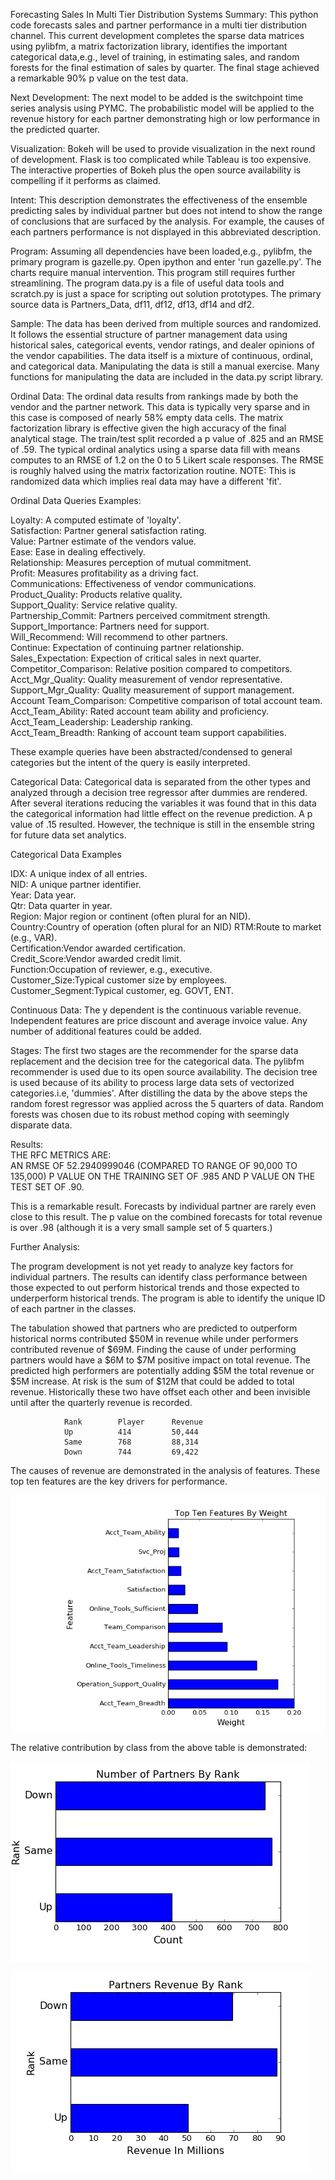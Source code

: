 ﻿Forecasting Sales In Multi Tier Distribution Systems
Summary:  This python code forecasts sales and partner performance in a multi tier distribution channel.  This current development completes the sparse data matrices using pylibfm, a matrix factorization library, identifies the important categorical data,e.g., level of training, in estimating sales, and random forests for the final estimation of sales by quarter.  The final stage achieved a remarkable 90% p value on the test data.

Next Development:  The next model to be added is the switchpoint time series analysis using PYMC.  The probabilistic model will be applied to the revenue history for each partner demonstrating high or low performance in the predicted quarter.

Visualization:  Bokeh will be used to provide visualization in the next round of development.  Flask is too complicated while Tableau is too expensive.  The interactive properties of Bokeh plus the open source availability is compelling if it performs as claimed.

Intent:  This description demonstrates the effectiveness of the ensemble predicting sales by individual partner but does not intend to show the range of conclusions that are surfaced by the analysis.  For example, the causes of each partners performance is not displayed in this abbreviated description.  

Program:  Assuming all dependencies have been loaded,e.g., pylibfm, the primary program is gazelle.py.  Open ipython and enter 'run gazelle.py'.  The charts require manual intervention.  This program still requires further streamlining.  The program data.py is a file of useful data tools and scratch.py is just a space for scripting out solution prototypes.  The primary source data is Partners_Data, df11, df12, df13, df14 and df2.

Sample:  The data has been derived from multiple sources and randomized.  It follows the essential structure of partner management data using historical sales, categorical events, vendor ratings, and dealer opinions of the vendor capabilities.  The data itself is a mixture of continuous, ordinal, and categorical data.  Manipulating the data is still a manual exercise.  Many functions for manipulating the data are included in the data.py script library.

Ordinal Data:  The ordinal data results from rankings made by both the vendor and the partner network.  This data is typically very sparse and in this case is composed of nearly 58% empty data cells.  The matrix factorization library is effective given the high accuracy of the final analytical stage.  The train/test split recorded a p value of .825 and an RMSE of .59.  The typical ordinal analytics using a sparse data fill with means computes to an RMSE of 1.2 on the 0 to 5 Likert scale responses.  The RMSE is roughly halved using the matrix factorization routine.  NOTE:  This is randomized data which implies real data may have a different 'fit'.  

Ordinal Data Queries Examples:

Loyalty:  A computed estimate of 'loyalty'.  
Satisfaction:  Partner general satisfaction rating.  
Value:  Partner estimate of the vendors value.  
Ease:  Ease in dealing effectively.  
Relationship:  Measures perception of mutual commitment.  
Profit:  Measures profitability as a driving fact.    
Communications:  Effectiveness of vendor communications.  
Product_Quality:  Products relative quality.  
Support_Quality:  Service relative quality.  
Partnership_Commit:  Partners perceived commitment strength.  
Support_Importance:  Partners need for support.  
Will_Recommend:  Will recommend to other partners.  
Continue:  Expectation of continuing partner relationship.  
Sales_Expectation:  Expection of critical sales in next quarter.  
Competitor_Comparison:  Relative position compared to competitors.  
Acct_Mgr_Quality: Quality measurement of vendor representative.   
Support_Mgr_Quality:  Quality measurement of support management.  
Account Team_Comparison:  Competitive comparison of total account team.  
Acct_Team_Ability:  Rated account team ability and proficiency.  
Acct_Team_Leadership:  Leadership ranking.  
Acct_Team_Breadth:  Ranking of account team support capabilities.

These example queries have been abstracted/condensed to general categories but the intent of the query is easily interpreted.

Categorical Data:  Categorical data is separated from the other types and analyzed through a decision tree regressor after dummies are rendered.  After several iterations reducing the variables it was found that in this data the categorical information had little effect on the revenue prediction.  A p value of .15 resulted.  However, the technique is still in the ensemble string for future data set analytics.
	
Categorical Data Examples

IDX:  A unique index of all entries.  
NID: A unique partner identifier.  
Year:  Data year.  
Qtr:  Data quarter in year.  
Region:	Major region or continent (often plural for an NID).  
Country:Country of operation (often plural for an NID)
RTM:Route to market (e.g., VAR).  
Certification:Vendor awarded certification.  
Credit_Score:Vendor awarded credit limit.  
Function:Occupation of reviewer, e.g., executive.  
Customer_Size:Typical customer size by employees.  
Customer_Segment:Typical customer, eg. GOVT, ENT.  

Continuous Data:  The y dependent is the continuous variable revenue. Independent features are price discount and average invoice value.  Any number of additional features could be added.


Stages:  The first two stages are the recommender for the sparse data replacement and the decision tree for the categorical data.  The pylibfm recommender is used due to its open source availability.  The decision tree is used because of its ability to process large data sets of vectorized categories.i.e, 'dummies'.  After distilling the data by the above steps the random forest regressor was applied across the 5 quarters of data.  Random forests was chosen due to its robust method coping with seemingly disparate data.  

Results:  
THE RFC METRICS ARE:  
AN RMSE OF 52.2940999046 (COMPARED TO RANGE OF 90,000 TO 135,000)
P VALUE ON THE TRAINING SET OF .985 AND P VALUE ON THE TEST SET OF .90.  

This is a remarkable result.  Forecasts by individual partner are rarely even close to this result.  The p value on the combined forecasts for total revenue is over .98 (although it is a very small sample set of 5 quarters.)

Further Analysis: 

The program development is not yet ready to analyze key factors for individual partners.  The results can identify class performance between those expected to out perform historical trends and those expected to underperform historical trends.  The program is able to identify the unique ID of each partner in the classes.


The tabulation showed that partners who are predicted to outperform historical norms contributed $50M in revenue while under performers contributed revenue of $69M.  Finding the cause of under performing partners would have a $6M to $7M positive impact on total revenue.  The predicted high performers are potentially adding $5M the total revenue or $5M increase.  At risk is the sum of $12M that could be added to total revenue.  Historically these two have offset each other and been invisible until after the quarterly revenue is recorded.  

				Rank		Player		Revenue
				Up			414			50,444
				Same		768			88,314
				Down		744			69,422

The causes of revenue are demonstrated in the analysis of features.	 These top ten features are the key drivers for performance.
	
![alt text](features.png "Relative Feature Importance")

The relative contribution by class from the above table is demonstrated:

![alt text](Partners.png "Partner Performance")


![alt text](Partners_Revenue.png "Partner Performance")
